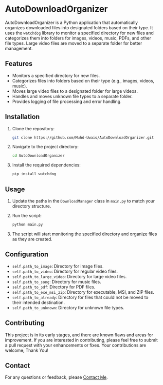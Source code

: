 # AutoDownloadOrganizer

AutoDownloadOrganizer is a Python application that automatically organizes downloaded files into designated folders based on their type. It uses the `watchdog` library to monitor a specified directory for new files and categorizes them into folders for images, videos, music, PDFs, and other file types. Large video files are moved to a separate folder for better management. 

## Features

- Monitors a specified directory for new files.
- Categorizes files into folders based on their type (e.g., images, videos, music).
- Moves large video files to a designated folder for large videos.
- Handles and moves unknown file types to a separate folder.
- Provides logging of file processing and error handling.

## Installation

1. Clone the repository:
    ```bash
    git clone https://github.com/Muhd-Uwais/AutoDownloadOrganizer.git
    ```

2. Navigate to the project directory:
    ```bash
    cd AutoDownloadOrganizer
    ```

3. Install the required dependencies:
    ```bash
    pip install watchdog
    ```

## Usage

1. Update the paths in the `DownloadManager` class in `main.py` to match your directory structure.

2. Run the script:
    ```bash
    python main.py
    ```

3. The script will start monitoring the specified directory and organize files as they are created.

## Configuration

- `self.path_to_image`: Directory for image files.
- `self.path_to_video`: Directory for regular video files.
- `self.path_to_large_video`: Directory for large video files.
- `self.path_to_song`: Directory for music files.
- `self.path_to_pdf`: Directory for PDF files.
- `self.path_to_exe_msi_zip`: Directory for executable, MSI, and ZIP files.
- `self.path_to_already`: Directory for files that could not be moved to their intended destination.
- `self.path_to_unknown`: Directory for unknown file types.

## Contributing

This project is in its early stages, and there are known flaws and areas for improvement. If you are interested in contributing, please feel free to submit a pull request with your enhancements or fixes. Your contributions are welcome, Thank You!

## Contact

For any questions or feedback, please [Contact Me](https://nox-uwi.github.io/Form/).
